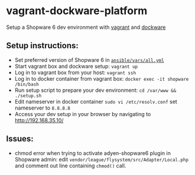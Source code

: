 # vagrant-dockware-platform
Setup a Shopware 6 dev environment with [vagrant](https://www.vagrantup.com) and [dockware](https://dockware.io)

## Setup instructions:
- Set preferred version of Shopware 6 in [`ansible/vars/all.yml`](/ansible/vars/all.yml)
- Start vagrant box and dockware setup: `vagrant up`
- Log in to vagrant box from your host: `vagrant ssh`
- Log in to docker container from vagrant box: `docker exec -it shopware /bin/bash`
- Run setup script to prepare your dev environment: `cd /var/www && ./setup.sh`
- Edit nameserver in docker container `sudo vi /etc/resolv.conf` set nameserver to `8.8.8.8`
- Access your dev setup in your browser by navigating to http://192.168.35.10/

## Issues:
- chmod error when trying to activate adyen-shopware6 plugin in Shopware admin: edit `vendor/league/flysystem/src/Adapter/Local.php` and comment out line containing `chmod()` call.

